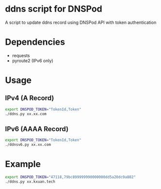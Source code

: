 # ddns script for DNSPod

A script to update ddns record using DNSPod API with token authentication

# Dependencies
* requests
* pyroute2 (IPv6 only)

# Usage
## IPv4 (A Record)
```sh
export DNSPOD_TOKEN="TokenId,Token"
./ddns.py xx.xx.com
```

## IPv6 (AAAA Record)
```sh
export DNSPOD_TOKEN="TokenId,Token"
./ddnsv6.py xx.xx.com
```

# Example

```sh
export DNSPOD_TOKEN="47118,79bc899999990000000dd5a20dc9a802"
./ddns.py xx.kxuan.tech
```

